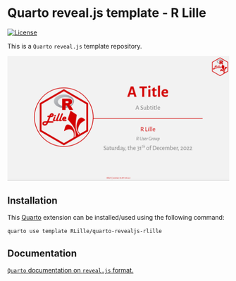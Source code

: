 # Quarto reveal.js template - R Lille

<!-- badges: start -->
[![License](https://img.shields.io/github/license/RLille/quarto-revealjs-rlille)](LICENSE)
<!-- badges: end -->

This is a `Quarto` `reveal.js` template repository.

![Screenshot of title slide with R Lille logo in the top right corner, a white-ish background, a logo in the left surroundered by a red border, and in the right side, a block center aligned with, from top to bottom, a title, a subtitle, a red horizontal line, the author, and the date. The footer of the slide includes R Lille website and the CC-By license.](template.png)

## Installation

This [Quarto](quarto.org) extension can be installed/used using the following command:

```bash
quarto use template RLille/quarto-revealjs-rlille
```

## Documentation

[`Quarto` documentation on `reveal.js` format.](https://quarto.org/docs/presentations/revealjs/)
